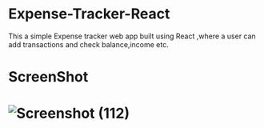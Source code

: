 # Expense-Tracker-React
This a simple Expense tracker web app built using React ,where a user can add transactions and check balance,income etc.
# ScreenShot
# ![Screenshot (112)](https://user-images.githubusercontent.com/58553401/116405209-02ed8200-a84d-11eb-9d1b-01377a1beee4.png)


